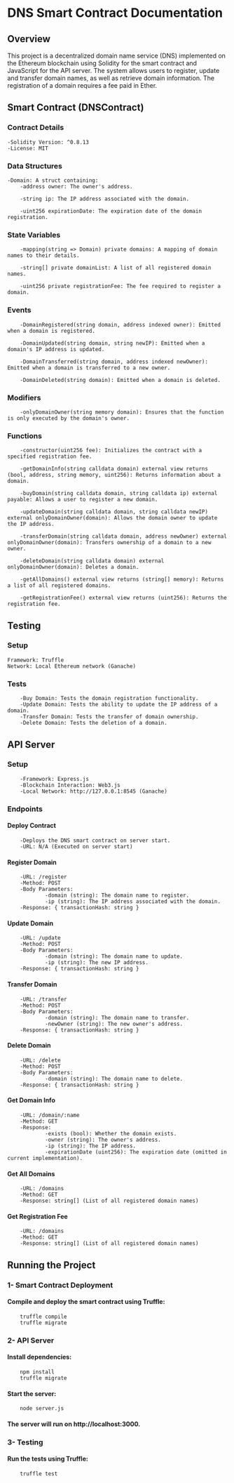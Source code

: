 
# DNS Smart Contract Documentation

## Overview

This project is a decentralized domain name service (DNS) implemented on the Ethereum blockchain using Solidity for the smart contract and JavaScript for the API server. The system allows users to register, update and transfer domain names, as well as retrieve domain information. The registration of a domain requires a fee paid in Ether.

## Smart Contract (DNSContract)
### Contract Details
    -Solidity Version: ^0.8.13        
    -License: MIT

### Data Structures
    -Domain: A struct containing:
        -address owner: The owner's address.

        -string ip: The IP address associated with the domain.

        -uint256 expirationDate: The expiration date of the domain registration.
### State Variables
        -mapping(string => Domain) private domains: A mapping of domain names to their details.

        -string[] private domainList: A list of all registered domain names.

        -uint256 private registrationFee: The fee required to register a domain.
### Events
        -DomainRegistered(string domain, address indexed owner): Emitted when a domain is registered.

        -DomainUpdated(string domain, string newIP): Emitted when a domain's IP address is updated.

        -DomainTransferred(string domain, address indexed newOwner): Emitted when a domain is transferred to a new owner.

        -DomainDeleted(string domain): Emitted when a domain is deleted.
### Modifiers
        -onlyDomainOwner(string memory domain): Ensures that the function is only executed by the domain's owner.
### Functions
        -constructor(uint256 fee): Initializes the contract with a specified registration fee.

        -getDomainInfo(string calldata domain) external view returns (bool, address, string memory, uint256): Returns information about a domain.

        -buyDomain(string calldata domain, string calldata ip) external payable: Allows a user to register a new domain.

        -updateDomain(string calldata domain, string calldata newIP) external onlyDomainOwner(domain): Allows the domain owner to update the IP address.

        -transferDomain(string calldata domain, address newOwner) external onlyDomainOwner(domain): Transfers ownership of a domain to a new owner.

        -deleteDomain(string calldata domain) external onlyDomainOwner(domain): Deletes a domain.

        -getAllDomains() external view returns (string[] memory): Returns a list of all registered domains.

        -getRegistrationFee() external view returns (uint256): Returns the registration fee.

## Testing 
### Setup
    Framework: Truffle
    Network: Local Ethereum network (Ganache)
### Tests
        -Buy Domain: Tests the domain registration functionality.
        -Update Domain: Tests the ability to update the IP address of a domain.
        -Transfer Domain: Tests the transfer of domain ownership.
        -Delete Domain: Tests the deletion of a domain.
## API Server
### Setup
        -Framework: Express.js
        -Blockchain Interaction: Web3.js
        -Local Network: http://127.0.0.1:8545 (Ganache)
### Endpoints
#### Deploy Contract
        -Deploys the DNS smart contract on server start.
        -URL: N/A (Executed on server start)
#### Register Domain
        -URL: /register
        -Method: POST
        -Body Parameters:
                -domain (string): The domain name to register.
                -ip (string): The IP address associated with the domain.
        -Response: { transactionHash: string }
#### Update Domain
        -URL: /update
        -Method: POST
        -Body Parameters:
                -domain (string): The domain name to update.
                -ip (string): The new IP address.
        -Response: { transactionHash: string }
#### Transfer Domain
        -URL: /transfer
        -Method: POST
        -Body Parameters:
                -domain (string): The domain name to transfer.
                -newOwner (string): The new owner's address.
        -Response: { transactionHash: string }
#### Delete Domain
        -URL: /delete
        -Method: POST
        -Body Parameters:
                -domain (string): The domain name to delete.
        -Response: { transactionHash: string }
#### Get Domain Info
        -URL: /domain/:name
        -Method: GET
        -Response:
                -exists (bool): Whether the domain exists.
                -owner (string): The owner's address.
                -ip (string): The IP address.
                -expirationDate (uint256): The expiration date (omitted in current implementation).
#### Get All Domains
        -URL: /domains
        -Method: GET
        -Response: string[] (List of all registered domain names)
#### Get Registration Fee
        -URL: /domains
        -Method: GET
        -Response: string[] (List of all registered domain names)
## Running the Project
### 1- Smart Contract Deployment
#### Compile and deploy the smart contract using Truffle:
        truffle compile
        truffle migrate
### 2- API Server
#### Install dependencies:
        npm install
        truffle migrate
#### Start the server:
        node server.js
#### The server will run on http://localhost:3000.
### 3- Testing
#### Run the tests using Truffle:
        truffle test








